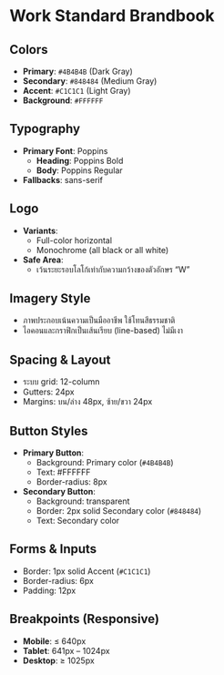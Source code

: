 # Work Standard Brandbook

## Colors
- **Primary**: `#4B4B4B` (Dark Gray)
- **Secondary**: `#848484` (Medium Gray)
- **Accent**: `#C1C1C1` (Light Gray)
- **Background**: `#FFFFFF`

## Typography
- **Primary Font**: Poppins
  - **Heading**: Poppins Bold
  - **Body**: Poppins Regular
- **Fallbacks**: sans-serif

## Logo
- **Variants**:
  - Full-color horizontal
  - Monochrome (all black or all white)
- **Safe Area**:
  - เว้นระยะรอบโลโก้เท่ากับความกว้างของตัวอักษร “W”

## Imagery Style
- ภาพประกอบเน้นความเป็นมืออาชีพ ใช้โทนสีธรรมชาติ
- ไอคอนและกราฟิกเป็นเส้นเรียบ (line-based) ไม่มีเงา

## Spacing & Layout
- ระบบ grid: 12-column
- Gutters: 24px
- Margins: บน/ล่าง 48px, ซ้าย/ขวา 24px

## Button Styles
- **Primary Button**:
  - Background: Primary color (`#4B4B4B`)
  - Text: #FFFFFF
  - Border-radius: 8px
- **Secondary Button**:
  - Background: transparent
  - Border: 2px solid Secondary color (`#848484`)
  - Text: Secondary color

## Forms & Inputs
- Border: 1px solid Accent (`#C1C1C1`)
- Border-radius: 6px
- Padding: 12px

## Breakpoints (Responsive)
- **Mobile**: ≤ 640px
- **Tablet**: 641px – 1024px
- **Desktop**: ≥ 1025px

